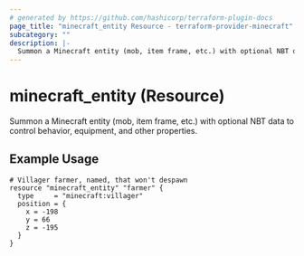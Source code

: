 ```yaml
---
# generated by https://github.com/hashicorp/terraform-plugin-docs
page_title: "minecraft_entity Resource - terraform-provider-minecraft"
subcategory: ""
description: |-
  Summon a Minecraft entity (mob, item frame, etc.) with optional NBT data.
---
```


# minecraft_entity (Resource)

Summon a Minecraft entity (mob, item frame, etc.) with optional NBT data to control behavior, equipment, and other properties.

## Example Usage

```
# Villager farmer, named, that won't despawn
resource "minecraft_entity" "farmer" {
  type     = "minecraft:villager"
  position = {
    x = -198
    y = 66
    z = -195
  }
}
```
